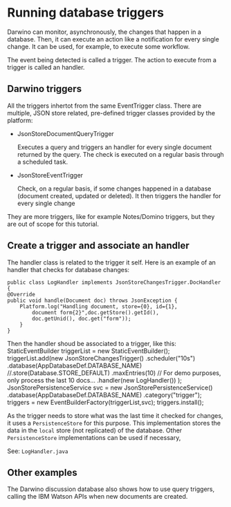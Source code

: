# Running database triggers

Darwino can monitor, asynchronously, the changes that happen in a database. Then, it can execute an action like a notification for every single change. It can be used, for example, to execute some workflow.

The event being detected is called a trigger. The action to execute from a trigger is called an handler.

## Darwino triggers
All the triggers inhertot from the same EventTrigger class. There are multiple, JSON store related, pre-defined trigger classes provided by the platform:

- JsonStoreDocumentQueryTrigger

  Executes a query and triggers an handler for every single document returned by the query. The check is executed on a regular basis through a scheduled task.
- JsonStoreEventTrigger

  Check, on a regular basis, if some changes happened in a database (document created, updated or deleted). It then triggers the handler for every single change

They are more triggers, like for example Notes/Domino triggers, but they are out of scope for this tutorial.

## Create a trigger and associate an handler

The handler class is related to the trigger it self. Here is an example of an handler that checks for database changes:

    public class LogHandler implements JsonStoreChangesTrigger.DocHandler {
	@Override
	public void handle(Document doc) throws JsonException {
	    Platform.log("Handling document, store={0}, id={1},
	        document form{2}",doc.getStore().getId(),
	        doc.getUnid(), doc.get("form"));
        }
    }

Then the handler shoud be associated to a trigger, like this:
    StaticEventBuilder triggerList = new StaticEventBuilder();
    triggerList.add(new JsonStoreChangesTrigger()
	.scheduler("10s")
	.database(AppDatabaseDef.DATABASE_NAME)
	//.store(Database.STORE_DEFAULT)
	.maxEntries(10) // For demo purposes, only process the last 10 docs...
	.handler(new LogHandler())
    );		
    JsonStorePersistenceService svc = new JsonStorePersistenceService()
	.database(AppDatabaseDef.DATABASE_NAME)
	.category("trigger");
    triggers = new EventBuilderFactory(triggerList,svc);
    triggers.install();

As the trigger needs to store what was the last time it checked for changes, it uses a `PersistenceStore` for this purpose. This implementation stores the data in the `local` store (not replicated) of the database. Other `PersistenceStore` implementations can be used if necessary,

See: `LogHandler.java`

## Other examples
The Darwino discussion database also shows how to use query triggers, calling the IBM Watson APIs when new documents are created.
